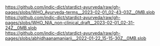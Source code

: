 https://github.com/indic-dict/stardict-ayurveda/raw/gh-pages/slobs/WHO_Ayurveda-terms__2023-02-01_02-43-03Z__0MB.slob  
https://github.com/indic-dict/stardict-ayurveda/raw/gh-pages/slobs/WHO_NIA_non-clinical_draft__2023-02-01_02-31-24Z__0MB.slob  
https://github.com/indic-dict/stardict-ayurveda/raw/gh-pages/slobs/abhidhaanamanjarii__2022-01-22_15-15-30Z__0MB.slob  
